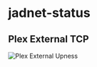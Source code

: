 # jadnet-status

## Plex External TCP
![Plex External Upness](https://gatus-open.jadnet.online/api/v1/endpoints/plex_https-plex-external/health/badge.svg)

